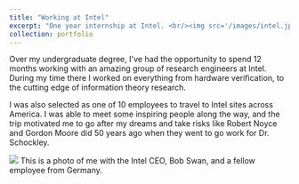 ```yaml
---
title: "Working at Intel"
excerpt: "One year internship at Intel. <br/><img src='/images/intel.jpg'>"
collection: portfolio
---
```


Over my undergraduate degree, I've had the opportunity to spend 12 months working with an amazing group of research engineers at Intel. During my time there I worked on everything from hardware verification, to the cutting edge of information theory research. 

I was also selected as one of 10 employees to travel to Intel sites across America. I was able to meet some inspiring people along the way, and the trip motivated me to go after my dreams and take risks like Robert Noyce and Gordon Moore did 50 years ago when they went to go work for Dr. Schockley.

<img src='/images/intel.jpg'>
This is a photo of me with the Intel CEO, Bob Swan, and a fellow employee from Germany.
